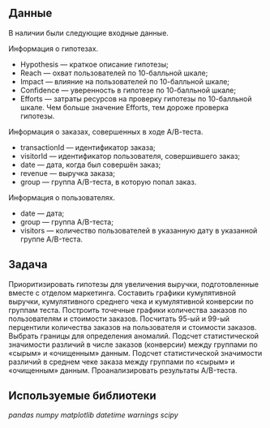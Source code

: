 ## Данные

В наличии были следующие входные данные.

Информация о гипотезах.
- Hypothesis — краткое описание гипотезы;
- Reach — охват пользователей по 10-балльной шкале;
- Impact — влияние на пользователей по 10-балльной шкале;
- Confidence — уверенность в гипотезе по 10-балльной шкале;
- Efforts — затраты ресурсов на проверку гипотезы по 10-балльной шкале. Чем больше значение Efforts, тем дороже проверка гипотезы.

Информация о заказах, совершенных в ходе А/В-теста.
- transactionId — идентификатор заказа;
- visitorId — идентификатор пользователя, совершившего заказ;
- date — дата, когда был совершён заказ;
- revenue — выручка заказа;
- group — группа A/B-теста, в которую попал заказ.

Информация о пользователях.
- date — дата;
- group — группа A/B-теста;
- visitors — количество пользователей в указанную дату в указанной группе A/B-теста.


## Задача
Приоритизировать гипотезы для увеличения выручки, подготовленные вместе с отделом маркетинга. Составить графики кумулятивной выручки, кумулятивного среднего чека и кумулятивной конверсии по группам теста. Построить точечные графики количества заказов по пользователям и стоимости заказов. Посчитать 95-ый и 99-ый перцентили количества заказов на пользователя и стоимости заказов. Выбрать границы для определения аномалий. 
Подсчет статистической значимости различий в числе заказов (конверсии) между группами по «сырым» и «очищенным» данным.
Подсчет статистической значимости различий в среднем чеке заказа между группами по «сырым» и «очищенным» данным.
Проанализировать результаты A/B-теста.


## Используемые библиотеки
*pandas*
*numpy*
*matplotlib*
*datetime*
*warnings*
*scipy*

